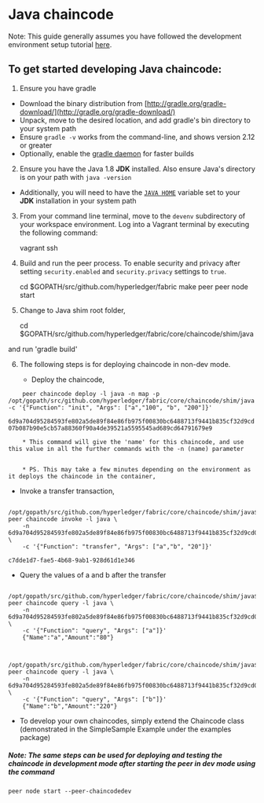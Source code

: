 # Java chaincode 

Note: This guide generally assumes you have followed the development environment setup tutorial [here](https://github.com/hyperledger/fabric/blob/master/docs/API/SandboxSetup.md).
## To get started developing Java chaincode: 
1. Ensure you have gradle
  * Download the binary distribution from [http://gradle.org/gradle-download/](http://gradle.org/gradle-download/)
  * Unpack, move to the desired location, and add gradle's bin directory to your system path
  * Ensure `gradle -v` works from the command-line, and shows version 2.12 or greater
  * Optionally, enable the [gradle daemon](https://docs.gradle.org/current/userguide/gradle_daemon.html) for faster builds
2. Ensure you have the Java 1.8 **JDK** installed. Also ensure Java's directory is on your path with `java -version`
  * Additionally, you will need to have the [`JAVA HOME`](https://docs.oracle.com/cd/E19182-01/821-0917/6nluh6gq9/index.html) variable set to your **JDK** installation in your system path
3. From your command line terminal, move to the `devenv` subdirectory of your workspace environment. Log into a Vagrant terminal by executing the following command:

    vagrant ssh

4. Build and run the peer process. To enable security and privacy after setting `security.enabled` and `security.privacy` settings to `true`.

    cd $GOPATH/src/github.com/hyperledger/fabric
    make peer
    peer node start

5. Change to Java shim root folder,

	cd $GOPATH/src/github.com/hyperledger/fabric/core/chaincode/shim/java

 and run 'gradle build'

6. The following steps is for deploying chaincode in non-dev mode.

	* Deploy the chaincode,
```
	peer chaincode deploy -l java -n map -p /opt/gopath/src/github.com/hyperledger/fabric/core/chaincode/shim/java -c '{"Function": "init", "Args": ["a","100", "b", "200"]}'
```

`6d9a704d95284593fe802a5de89f84e86fb975f00830bc6488713f9441b835cf32d9cd07b087b90e5cb57a88360f90a4de39521a5595545ad689cd64791679e9`

		* This command will give the 'name' for this chaincode, and use this value in all the further commands with the -n (name) parameter


		* PS. This may take a few minutes depending on the environment as it deploys the chaincode in the container,

* Invoke a transfer transaction,

```
	/opt/gopath/src/github.com/hyperledger/fabric/core/chaincode/shim/java$ peer chaincode invoke -l java \
	-n 6d9a704d95284593fe802a5de89f84e86fb975f00830bc6488713f9441b835cf32d9cd07b087b90e5cb57a88360f90a4de39521a5595545ad689cd64791679e9 \
	-c '{"Function": "transfer", "Args": ["a","b", "20"]}'
```
`c7dde1d7-fae5-4b68-9ab1-928d61d1e346`

* Query the values of a and b after the transfer

```
	/opt/gopath/src/github.com/hyperledger/fabric/core/chaincode/shim/java$ peer chaincode query -l java \
	-n 6d9a704d95284593fe802a5de89f84e86fb975f00830bc6488713f9441b835cf32d9cd07b087b90e5cb57a88360f90a4de39521a5595545ad689cd64791679e9 \
	-c '{"Function": "query", "Args": ["a"]}'
	{"Name":"a","Amount":"80"}


	/opt/gopath/src/github.com/hyperledger/fabric/core/chaincode/shim/java$ peer chaincode query -l java \
	-n 6d9a704d95284593fe802a5de89f84e86fb975f00830bc6488713f9441b835cf32d9cd07b087b90e5cb57a88360f90a4de39521a5595545ad689cd64791679e9 \
	-c '{"Function": "query", "Args": ["b"]}'
	{"Name":"b","Amount":"220"}
```

* To develop your own chaincodes, simply extend the Chaincode class (demonstrated in the SimpleSample Example under the examples package)


##### Note: The same steps can be used for deploying and testing the chaincode in development mode after starting the peer in dev mode using the command

    peer node start --peer-chaincodedev

